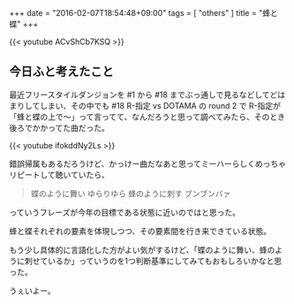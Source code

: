 +++
date = "2016-02-07T18:54:48+09:00"
tags = [ "others" ]
title = "蜂と蝶"
+++

{{< youtube ACvShCb7KSQ >}}
<br />

<!--more-->

## 今日ふと考えたこと

最近フリースタイルダンジョンを #1 から #18 までぶっ通しで見るなどしてどはまりしてしまい、その中でも #18 R-指定 vs DOTAMA の round 2 で R-指定が「蜂と蝶の上で〜」って言ってて、なんだろうと思って調べてみたら、そのとき後ろでかかってた曲だった。

{{< youtube ifokddNy2Ls >}}
<br />

錯誤帰属もあるだろうけど、かっけー曲だなあと思ってミーハーらしくめっちゃリピートして聴いていたら、

> 蝶のように舞い ゆらりゆら 蜂のように刺す ブンブンバァ

っていうフレーズが今年の目標である状態に近いのではと思った。

蜂と蝶それぞれの要素を体現しつつ、その要素間を行き来できている状態。

もう少し具体的に言語化した方がよい気がするけど、「蝶のように舞い、蜂のように刺せているか」っていうのを1つ判断基準にしてみてもおもしろいかなと思った。

うぇいよー。
